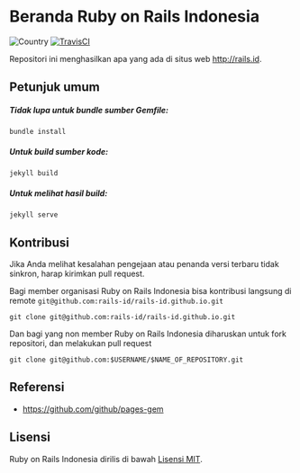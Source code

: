 # Beranda Ruby on Rails Indonesia

![Country](https://img.shields.io/badge/country-indonesia-blue.svg)
[![TravisCI](https://api.travis-ci.org/rails-id/rails-id.github.io.svg)](https://travis-ci.org/rails-id/rails-id.github.io)

Repositori ini menghasilkan apa yang ada di situs web http://rails.id.

## Petunjuk umum

##### Tidak lupa untuk bundle sumber Gemfile:
```
bundle install
```

##### Untuk build sumber kode:
```
jekyll build
```

##### Untuk melihat hasil build:
```
jekyll serve
```

## Kontribusi
Jika Anda melihat kesalahan pengejaan atau penanda versi terbaru tidak sinkron, harap kirimkan pull request.

Bagi member organisasi Ruby on Rails Indonesia bisa kontribusi langsung di remote `git@github.com:rails-id/rails-id.github.io.git`

```
git clone git@github.com:rails-id/rails-id.github.io.git
```

Dan bagi yang non member Ruby on Rails Indonesia diharuskan untuk fork repositori, dan melakukan pull request

```
git clone git@github.com:$USERNAME/$NAME_OF_REPOSITORY.git
```

## Referensi
- https://github.com/github/pages-gem

## Lisensi
Ruby on Rails Indonesia dirilis di bawah [Lisensi MIT](https://opensource.org/licenses/MIT).
